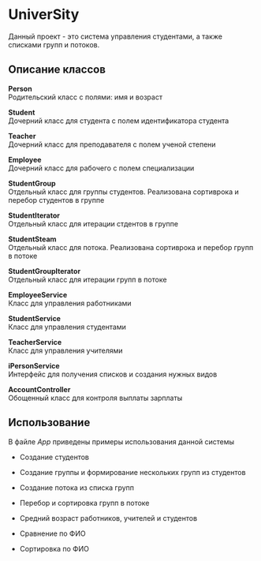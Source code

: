 # __UniverSity__

Данный проект - это система управления студентами, а также списками групп и потоков.

## Описание классов

__Person__  
Родительский класс с полями: имя и возраст

__Student__  
Дочерний класс для студента с полем идентификатора студента

__Teacher__  
Дочерний класс для преподавателя с полем ученой степени

__Employee__  
Дочерний класс для рабочего с полем специализации

__StudentGroup__  
Отдельный класс для группы студентов. Реализована сортиврока и перебор студентов в группе

__StudentIterator__  
Отдельный класс для итерации стдентов в группе

__StudentSteam__  
Отдельный класс для потока. Реализована сортиврока и перебор групп в потоке

__StudentGroupIterator__  
Отдельный класс для итерации групп в потоке

__EmployeeService__  
Класс для управления работниками

__StudentService__  
Класс для управления студентами

__TeacherService__  
Класс для управления учителями

__iPersonService__  
Интерфейс для получения списков и создания нужных видов

__AccountController__  
Обощенный класс для контроля выплаты зарплаты  

## __Использование__

В файле _App_ приведены примеры использования данной системы

- Создание студентов

- Создание группы и формирование нескольких групп из студентов

- Создание потока из списка групп

- Перебор и сортировка групп в потоке

- Средний возраст работников, учителей и студентов

- Сравнение по ФИО

- Сортировка по ФИО